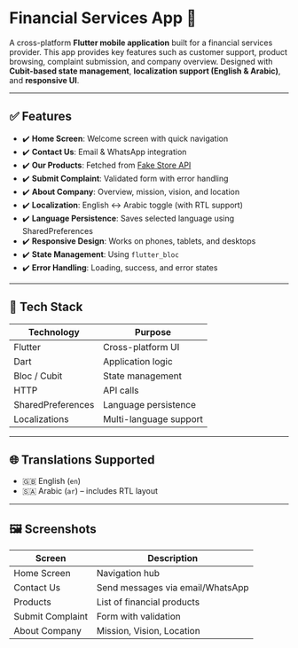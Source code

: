 # Financial Services App 💼

A cross-platform **Flutter mobile application** built for a financial services provider. This app provides key features such as customer support, product browsing, complaint submission, and company overview. Designed with **Cubit-based state management**, **localization support (English & Arabic)**, and **responsive UI**.

---

## ✅ Features

- ✔️ **Home Screen**: Welcome screen with quick navigation
- ✔️ **Contact Us**: Email & WhatsApp integration
- ✔️ **Our Products**: Fetched from [Fake Store API](https://fakestoreapi.com/products)
- ✔️ **Submit Complaint**: Validated form with error handling
- ✔️ **About Company**: Overview, mission, vision, and location
- ✔️ **Localization**: English ↔ Arabic toggle (with RTL support)
- ✔️ **Language Persistence**: Saves selected language using SharedPreferences
- ✔️ **Responsive Design**: Works on phones, tablets, and desktops
- ✔️ **State Management**: Using `flutter_bloc`
- ✔️ **Error Handling**: Loading, success, and error states

---

## 🧠 Tech Stack

| Technology        | Purpose                        |
|------------------|-------------------------------|
| Flutter           | Cross-platform UI             |
| Dart              | Application logic             |
| Bloc / Cubit      | State management                |
| HTTP              | API calls                     |
| SharedPreferences | Language persistence          |
| Localizations     | Multi-language support        |

---

## 🌐 Translations Supported

- 🇬🇧 English (`en`)
- 🇸🇦 Arabic (`ar`) – includes RTL layout

---

## 🖼️ Screenshots

| Screen            | Description                    |
|------------------|-------------------------------|
| Home Screen       | Navigation hub                 |
| Contact Us        | Send messages via email/WhatsApp |
| Products          | List of financial products     |
| Submit Complaint  | Form with validation           |
| About Company     | Mission, Vision, Location      |





